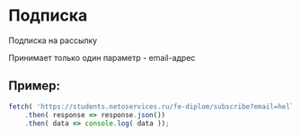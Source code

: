 # Подписка

Подписка на рассылку

Принимает только один параметр - email-адрес

## Пример:

```javascript
fetch( 'https://students.netoservices.ru/fe-diplom/subscribe?email=hello@kitty.com' )
    .then( response => response.json())
    .then( data => console.log( data ));
```
